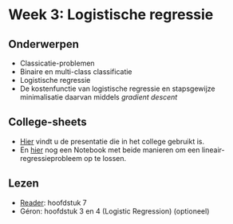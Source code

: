 # Week 3: Logistische regressie

## Onderwerpen

* Classicatie-problemen
* Binaire en multi-class classificatie
* Logistische regressie
* De kostenfunctie van logistische regressie en stapsgewijze minimalisatie daarvan middels _gradient descent_

## College-sheets


* [Hier](../lectures/wk3/ML_wk3_Logistische_regressie.pptx) vindt u de presentatie die in het college gebruikt is.
* En [hier](../lectures/wk3/livecoding/LinReg.ipynb) nog een Notebook met beide manieren om een lineair-regressieprobleem op te lossen.

## Lezen

* [Reader](../files/Reader%20Machine%20Learning%202.1%20CC%20BY-NC-SA%204.0.pdf): hoofdstuk 7
* Géron: hoofdstuk 3 en 4 (Logistic Regression) (optioneel)

